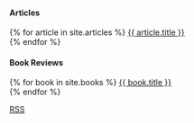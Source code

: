 #### Articles
{% for article in site.articles %}
  <a href="{{ article.url }}">{{ article.title }}</a>  
{% endfor %}

#### Book Reviews
{% for book in site.books %}
  <a href="{{ book.url }}">{{ book.title }}</a>  
{% endfor %}

<a href ="https://stangeorge.github.io/atom.xml">RSS</a>
